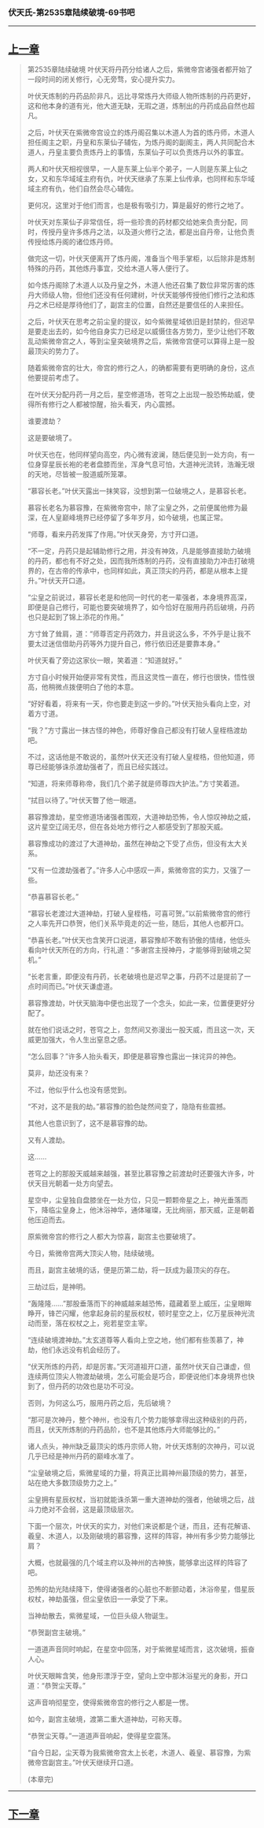 ### 伏天氏-第2535章陆续破境-69书吧

--------
[上一章](./d6fdae9c01f6d87a6e76b970886f1f3f.md)
--------


>
>
>
>第2535章陆续破境
>叶伏天将丹药分给诸人之后，紫微帝宫诸强者都开始了一段时间的闭关修行，心无旁骛，安心提升实力。
>
>叶伏天炼制的丹药品阶非凡，远比寻常炼丹大师级人物所炼制的丹药更好，这和他本身的道有光，他大道无缺，无瑕之道，炼制出的丹药成品自然也超凡。
>
>之后，叶伏天在紫微帝宫设立的炼丹阁召集以木道人为首的炼丹师，木道人担任阁主之职，丹皇和东莱仙子辅佐，为炼丹阁的副阁主，两人共同配合木道人，丹皇主要负责炼丹上的事情，东莱仙子可以负责炼丹以外的事宜。
>
>两人和叶伏天相视很早，一人是东莱上仙半个弟子，一人则是东莱上仙之女，又和东华域域主府有仇，叶伏天继承了东莱上仙传承，也同样和东华域域主府有仇，他们自然会尽心辅佐。
>
>更何况，这里对于他们而言，也是极有吸引力，算是最好的修行之地了。
>
>叶伏天对东莱仙子非常信任，将一些珍贵的药材都交给她来负责分配，同时，传授丹皇许多炼丹之法，以及道火修行之法，都是出自丹帝，让他负责传授给炼丹阁的诸位炼丹师。
>
>做完这一切，叶伏天便离开了炼丹阁，准备当个甩手掌柜，以后除非是炼制特殊的丹药，其他炼丹事宜，交给木道人等人便行了。
>
>如今炼丹阁除了木道人以及丹皇之外，木道人他还召集了数位非常厉害的炼丹大师级人物，但他们还没有任何建树，叶伏天能够传授他们修行之法和炼丹之术已经是厚待他们了，副宫主的位置，自然还是要信任的人来担任。
>
>之后，叶伏天在思考之前尘皇的提议，如今紫微星域依旧是封禁的，但迟早是要走出去的，如今他自身实力已经足以威慑住各方势力，至少让他们不敢乱动紫微帝宫之人，等到尘皇突破境界之后，紫微帝宫便可以算得上是一股最顶尖的势力了。
>
>随着紫微帝宫的壮大，帝宫的修行之人，的确都需要有更明确的身份，这点他要提前考虑了。
>
>在叶伏天分配丹药一月之后，星空修道场，苍穹之上出现一股恐怖劫威，使得所有修行之人都被惊醒，抬头看天，内心震撼。
>
>谁要渡劫？
>
>这是要破境了。
>
>叶伏天也在，他同样望向高空，内心微有波澜，随后便见到一处方向，有一位身穿星辰长袍的老者盘膝而坐，浑身气息可怕，大道神光流转，浩瀚无垠的天地，尽皆被一股道威所笼罩。
>
>“慕容长老。”叶伏天露出一抹笑容，没想到第一位破境之人，是慕容长老。
>
>慕容长老名为慕容豫，在紫微帝宫中，除了尘皇之外，之前便属他修为最深，在人皇巅峰境界已经停留了多年岁月，如今破境，也属正常。
>
>“师尊，看来丹药发挥了作用。”叶伏天身旁，方寸开口道。
>
>“不一定，丹药只是起辅助修行之用，并没有神效，凡是能够直接助力破境的丹药，都也有不好之处，因而我所炼制的丹药，没有直接助力冲击打破境界的，在古帝的传承中，也同样如此，真正顶尖的丹药，都是从根本上提升。”叶伏天开口道。
>
>“尘皇之前说过，慕容长老是和他同一时代的老一辈强者，本身境界高深，即便是自己修行，可能也要突破境界了，如今恰好在服用丹药后破境，丹药也只是起到了锦上添花的作用。”
>
>方寸耸了耸肩，道：“师尊否定丹药效力，并且说这么多，不外乎是让我不要太过迷信借助丹药等外力提升自己，修行依旧还是要靠本身。”
>
>叶伏天看了旁边这家伙一眼，笑着道：“知道就好。”
>
>方寸自小时候开始便非常有灵性，而且这灵性一直在，修行也很快，悟性很高，他稍微点拨便明白了他的本意。
>
>“好好看着，将来有一天，你也要走到这一步的。”叶伏天抬头看向上空，对着方寸道。
>
>“我？”方寸露出一抹古怪的神色，师尊好像自己都没有打破人皇桎梏渡劫吧。
>
>不过，这话他是不敢说的，虽然叶伏天还没有打破人皇桎梏，但他知道，师尊已经能够诛杀渡劫强者了，而且已经实践过。
>
>“知道，将来师尊称帝，我们几个弟子就是师尊四大护法。”方寸笑着道。
>
>“拭目以待了。”叶伏天瞥了他一眼道。
>
>慕容豫渡劫，星空修道场诸强者围观，大道神劫恐怖，令人惊叹神劫之威，这片星空辽阔无尽，但在各处地方修行之人都感受到了那股天威。
>
>慕容豫成功的渡过了大道神劫，虽然在神劫之下受了点伤，但没有太大关系。
>
>“又有一位渡劫强者了。”许多人心中感叹一声，紫微帝宫的实力，又强了一些。
>
>“恭喜慕容长老。”
>
>“慕容长老渡过大道神劫，打破人皇桎梏，可喜可贺。”以前紫微帝宫的修行之人率先开口恭贺，他们关系毕竟走的近一些，随后，其他人也都开口。
>
>“恭喜长老。”叶伏天也含笑开口说道，慕容豫却不敢有骄傲的情绪，他低头看向叶伏天所在的方向，行礼道：“多谢宫主授神丹，才能够得到破境之契机。”
>
>“长老言重，即便没有丹药，长老破境也是迟早之事，丹药不过是提前了一点时间而已。”叶伏天谦虚道。
>
>慕容豫渡劫，叶伏天脑海中便也出现了一个念头，如此一来，位置便更好分配了。
>
>就在他们说话之时，苍穹之上，忽然间又弥漫出一股天威，而且这一次，天威更加强大，令人生出窒息之感。
>
>“怎么回事？”许多人抬头看天，即便是慕容豫也露出一抹诧异的神色。
>
>莫非，劫还没有来？
>
>不过，他似乎什么也没有感觉到。
>
>“不对，这不是我的劫。”慕容豫的脸色陡然间变了，隐隐有些震撼。
>
>其他人也意识到了，这不是慕容豫的劫。
>
>又有人渡劫。
>
>这……
>
>苍穹之上的那股天威越来越强，甚至比慕容豫之前渡劫时还要强大许多，叶伏天目光朝着一处方向望去。
>
>星空中，尘皇独自盘膝坐在一处方位，只见一颗颗帝星之上，神光垂落而下，降临尘皇身上，他沐浴神华，通体璀璨，无比绚丽，那天威，正是朝着他压迫而去。
>
>原紫微帝宫的修行之人都大为惊喜，副宫主也要破境了。
>
>今日，紫微帝宫两大顶尖人物，陆续破境。
>
>而且，副宫主破境的话，便是历第二劫，将一跃成为最顶尖的存在。
>
>三劫过后，是神明。
>
>“轰隆隆……”那股垂落而下的神威越来越恐怖，蕴藏着至上威压，尘皇眼眸睁开，锋芒闪耀，他拿起身前的星辰权杖，顿时星空之上，亿万星辰神光流动而至，落在权杖之上，宛若星空主宰。
>
>“连续破境渡神劫。”太玄道尊等人看向上空之地，他们都有些羡慕了，神劫，他们永远没有机会经历了。
>
>“伏天所炼的丹药，却是厉害。”天河道祖开口道，虽然叶伏天自己谦虚，但连续两位顶尖人物渡劫破境，怎么可能会是巧合，即便说他们本身境界也快到了，但丹药的功效也是功不可没。
>
>否则，为何这么巧，服用丹药之后，先后破境？
>
>“那可是次神丹，整个神州，也没有几个势力能够拿得出这种级别的丹药，而且，伏天所炼制的丹药品阶，也不是其他炼丹大师能够比的。”
>
>诸人点头，神州缺乏最顶尖的炼丹宗师人物，叶伏天炼制的次神丹，可以说几乎已经是神州丹药的巅峰水准了。
>
>“尘皇破境之后，紫微星域的力量，将真正比肩神州最顶级的势力，甚至，站在绝大多数顶级势力之上。”
>
>尘皇拥有星辰权杖，当初就能诛杀第一重大道神劫的强者，他破境之后，战斗力绝对不会弱，这是最顶级层次。
>
>下面一个层次，叶伏天的实力，对他们来说都是个谜，而且，还有花解语、羲皇、木道人，以及刚破境的慕容豫，这样的阵容，神州有多少势力能够比肩？
>
>大概，也就最强的几个域主府以及神州的古神族，能够拿出这样的阵容了吧。
>
>恐怖的劫光陆续降下，使得诸强者的心脏也不断颤动着，沐浴帝星，借星辰权杖，神劫虽强，但尘皇依旧一一承受了下来。
>
>当神劫散去，紫微星域，一位巨头级人物诞生。
>
>“恭贺副宫主破境。”
>
>一道道声音同时响起，在星空中回荡，对于紫微星域而言，这次破境，振奋人心。
>
>叶伏天眼眸含笑，他身形漂浮于空，望向上空中那沐浴星光的身影，开口道：“恭贺尘天尊。”
>
>这声音响彻星空，使得紫微帝宫的修行之人都是一愣。
>
>如今，副宫主破境，渡第二重大道神劫，可称天尊。
>
>“恭贺尘天尊。”一道道声音响起，使得星空震荡。
>
>“自今日起，尘天尊为我紫微帝宫太上长老，木道人、羲皇、慕容豫，为紫微帝宫副宫主。”叶伏天继续开口道。
>
>(本章完)
>
>

--------
[下一章](./09f24f61e6c152a60dce5d9594ae1090.md)
--------
